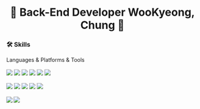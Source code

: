 
<h1 align="center"> 🛫 Back-End Developer WooKyeong, Chung 🛬 </h1>
<div align="left">
<!--  <h3 align="left">💾 My Project url</h3>
 <a href="http://3.37.61.229/"> <strong>📍 SportsMate</strong> </a> 
 <br>
 <a href=""> <strong>📍 SPACE MARKET</strong> </a> 
 <br> -->
 <h3 align="left">🛠 Skills</h3>
 Languages & Platforms & Tools<br><br>
  <img src="https://img.shields.io/badge/AWS RDS-527FFF?style=flat-square&logo=Amazon RDS&logoColor=white"/>
  <img src="https://img.shields.io/badge/AWS EC2-FF9900?style=flat-square&logo=Amazon ECS&logoColor=white"/>
  <img src="https://img.shields.io/badge/MySQL-4479A1?style=flat-square&logo=MySQL&logoColor=white"/>
  <img src="https://img.shields.io/badge/jQuery-0769AD?style=flat-square&logo=jQuery&logoColor=white"/>
  <img src="https://img.shields.io/badge/jQuery-FA320A?style=flat-square&logo=jQuery&logoColor=white"/>
  <!--   
  <img src="https://img.shields.io/badge/Firebase-FFCA28?style=flat-square&logo=Firebase&logoColor=white"/> 
  -->
  <img src="https://img.shields.io/badge/Spring-6DB33F?style=flat-square&logo=Spring&logoColor=white"/><br><br>
  <img src="https://img.shields.io/badge/Apache Tomcat-FA320A?style=flat-square&logo=Apache Tomcat&logoColor=white"/>
  <img src="https://img.shields.io/badge/HTML5-E34F26?style=flat-square&logo=HTML5&logoColor=white"/>
  <img src="https://img.shields.io/badge/CSS3-1572B6?style=flat-square&logo=CSS3&logoColor=white"/>
  <img src="https://img.shields.io/badge/JavaScript-F7DF1E?style=flat-square&logo=JavaScript&logoColor=white"/>
  <img src="https://img.shields.io/badge/Bootstrap-7952B3?style=flat-square&logo=Bootstrap&logoColor=white"/>
  <!--
  <img src="https://img.shields.io/badge/쓰고자하는_텍스트-컬러코드?style=flat-square&logo=simpleicons에서_아이콘이름&logoColor=white"/>
  -->
</div>
<br>
<div align="left">
 <img align="left" src="https://github-readme-stats.vercel.app/api/top-langs/?username=wjddnrud&theme=dracula&exclude_repo=clone-web-scrapper,clone-zoom&hide=Procfile&layout=com"/>
 <img align="left" src="https://github-readme-stats.vercel.app/api?username=wjddnrud&show_icons=true&theme=dracula"/>  
</div>
